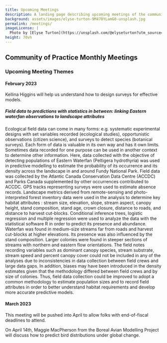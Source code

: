 ```yaml
---
title: Upcoming Meetings
description: A landing page describing upcoming meetings of the community of practice
background: assets/images/elyse-turton-9M478YLamG0-unsplash.jpg
permalink: /meetings/
imageLicense: |
  Photo by [Elyse Turton](https://unsplash.com/@elyseturton?utm_source=unsplash&utm_medium=referral&utm_content=creditCopyText) on [Unsplash](https://unsplash.com/s/photos/nova-scotia?utm_source=unsplash&utm_medium=referral&utm_content=creditCopyText)  
height: 70vh
---
```

## Community of Practice Monthly Meetings
### Upcoming Meeting Themes

#### February 2023
Kellina Higgins will help us understand how to design surveys for effective models.

##### Field data to predictions with statistics in between: linking Eastern waterfan observations to landscape attributes

Ecological field data can come in many forms: e.g. systematic experimental designs with set variables recorded (ecological studies), opportunistic observations (citizen science), and surveys to detect species (botanical surveys). Each form of data is valuable in its own way and has it own limits. Sometimes data recorded for one purpose can be used in another context to determine other information. Here, data collected with the objective of detecting populations of Eastern Waterfan (Peltigera hydrothyria) was used in predictive modelling to estimate the probability of its occurrence and its density across the landscape in and around Fundy National Park. Field data was collected by the Atlantic Canada Conservation Data Centre (ACCDC) and Parks Canada supplemented by other occurrences contributed to ACCDC. GPS tracks representing surveys were used to estimate absence records. Landscape metrics derived from remote-sensing and photo-interpreted forest inventory data were used in the analysis to determine key habitat attributes : stream size, elevation, slope, stream aspect, canopy height, stand composition, stand age, crown closure, distance to roads, and distance to harvest cut-blocks. Conditional inference trees, logistic regression and multiple regression were used to analyze the data with the statistical software R in order to predict its presence and abundance. Waterfan was found in medium-size streams far from roads and harvest cut-blocks at higher elevations. Its presence was also influenced by the stand composition. Larger colonies were found in steeper sections of streams with northern and eastern flow orientations. The field notes recording variables such as dominant canopy species, stream substrate, stream speed and percent canopy cover could not be included in any of the analyses due to inconsistencies in data collection between field crews and large data gaps. In addition, biases may have been introduced in the density estimates given that the methodology differed between field crews and by size of colonies. Thus, field data collection could be improved to adopt a common methodology to estimate population sizes and to record field attributes in order to better understand habitat requirements and develop more accurate predictive models.


#### March 2023
This meeting will be pushed into April to allow folks with end-of-fiscal deadlines to attend.


On April 14th, Maggie MacPherson from the Boreal Avian Modelling Project will discuss how to predict bird distributions under global change.
